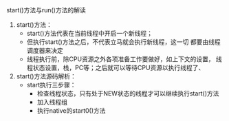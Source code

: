 start()方法与run()方法的解读
1. start()方法：
    - start()方法代表在当前线程中开启一个新线程；
    - 但执行start()方法之后，不代表立马就会执行新线程，这一切
    都要由线程调度器来决定
    - 线程执行前，除CPU资源之外各项准备工作要做好，如上下文的设置，
    线程状态设置，栈，PC等；之后就可以等待CPU资源以执行线程了、
2. start()方法源码解析：
    - start执行三步骤：
        - 检查线程状态，只有处于NEW状态的线程才可以继续执行start()方法
        - 加入线程组
        - 执行native的start0()方法